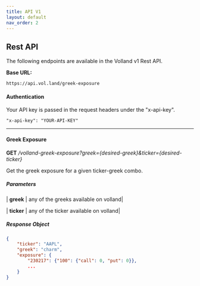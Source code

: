 ```yaml
---
title: API V1
layout: default
nav_order: 2
---
```


## Rest API

The following endpoints are available in the Volland v1 Rest API.

**Base URL:**

`https://api.vol.land/greek-exposure`

#### Authentication

Your API key is passed in the request headers under the "x-api-key".

`"x-api-key": "YOUR-API-KEY"`

____________________________________________________________________________

#### Greek Exposure

**GET** _/volland-greek-exposure?greek={desired-greek}&ticker={desired-ticker}_


Get the greek exposure for a given ticker-greek combo.

##### Parameters


| **greek**  | any of the greeks available on volland|


| **ticker** | any of the ticker available on volland|


##### Response Object

```json
{
	"ticker": "AAPL",
	"greek": "charm",
	"exposure": {
		"230217": {"100": {"call": 0, "put": 0}},
		...
	} 
}
```